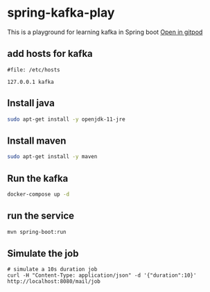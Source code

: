 # spring-kafka-play
This is a playground for learning kafka in Spring boot
[Open in gitpod](https://gitpod.io/#https://github.com/tamnm/spring-kafka-play)

## add hosts for kafka
```
#file: /etc/hosts

127.0.0.1 kafka
```

## Install java
```bash
sudo apt-get install -y openjdk-11-jre
```

## Install maven
```bash
sudo apt-get install -y maven
```

## Run the kafka
```bash
docker-compose up -d
```

## run the service
```bash
mvn spring-boot:run
```

## Simulate the job
```
# simulate a 10s duration job
curl -H "Content-Type: application/json" -d '{"duration":10}' http://localhost:8080/mail/job
```
